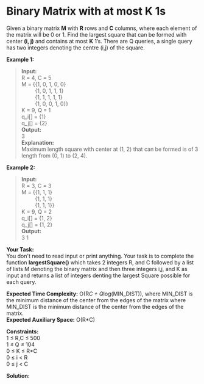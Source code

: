 # Binary Matrix with at most K 1s

Given a binary matrix **M** with **R** rows and **C** columns, where each element of the matrix will be 0 or 1. Find the largest square that can be formed with center **(i, j)** and contains at most **K** 1’s. There are Q queries, a single query has two integers denoting the centre (i,j) of the square.  

__Example 1:__  

> **Input:**  
> R = 4, C = 5  
> M = {{1, 0, 1, 0, 0}  
> &nbsp;&nbsp;&nbsp;&nbsp;&nbsp;&nbsp;&nbsp;&nbsp;&nbsp;{1, 0, 1, 1, 1}  
> &nbsp;&nbsp;&nbsp;&nbsp;&nbsp;&nbsp;&nbsp;&nbsp;&nbsp;{1, 1, 1, 1, 1}  
> &nbsp;&nbsp;&nbsp;&nbsp;&nbsp;&nbsp;&nbsp;&nbsp;&nbsp;{1, 0, 0, 1, 0}}  
> K = 9, Q = 1  
> q_i[] = {1}  
> q_j[] = {2}  
> **Output:**  
> 3  
> **Explanation:**  
> Maximum length square with center at (1, 2) that can be formed is of 3 length from (0, 1) to (2, 4).  

__Example 2:__  
> **Input:**  
> R = 3, C = 3  
> M = {{1, 1, 1}  
> &nbsp;&nbsp;&nbsp;&nbsp;&nbsp;&nbsp;&nbsp;&nbsp;&nbsp;{1, 1, 1}  
> &nbsp;&nbsp;&nbsp;&nbsp;&nbsp;&nbsp;&nbsp;&nbsp;&nbsp;{1, 1, 1}}  
> K = 9, Q = 2  
> q_i[] = {1, 2}  
> q_j[] = {1, 2}  
> **Output:**  
> 3 1  

__Your Task:__  
You don't need to read input or print anything. Your task is to complete the function **largestSquare()** which takes 2 integers R, and C followed by a list of lists M denoting the binary matrix and then three integers i,j, and K as input and returns a list of integers denting the largest Square possible for each query.  

__Expected Time Complexity:__ O(R*C + Q*log(MIN_DIST)), where MIN_DIST is the minimum distance of the center from the edges of the matrix where MIN_DIST is the minimum distance of the center from the edges of the matrix.  
__Expected Auxiliary Space:__ O(R*C)  

__Constraints:__  
1 ≤ R,C ≤ 500  
1 ≤ Q ≤ 104  
0 ≤ K ≤ R*C  
0 ≤ i < R  
0 ≤ j < C  

__Solution:__  
```python

```
